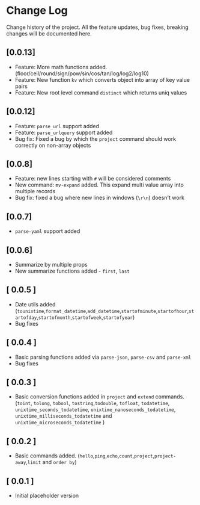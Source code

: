 # Change Log

Change history of the project. All the feature updates, bug fixes, breaking changes will be documented here.

## [0.0.13]

- Feature: More math functions added. (floor/ceil/round/sign/pow/sin/cos/tan/log/log2/log10)
- Feature: New function `kv` which converts object into array of key value pairs
- Feature: New root level command `distinct` which returns uniq values

## [0.0.12]

- Feature: `parse_url` support added
- Feature: `parse_urlquery` support added
- Bug fix: Fixed a bug by which the `project` command should work correctly on non-array objects

## [0.0.8]

- Feature: new lines starting with `#` will be considered comments
- New command: `mv-expand` added. This expand multi value array into multiple records
- Bug fix: fixed a bug where new lines in windows (`\r\n`) doesn't work

## [0.0.7]

- `parse-yaml` support added

## [0.0.6]

- Summarize by multiple props
- New summarize functions added - `first`, `last`

## [ 0.0.5 ]

- Date utils added (`tounixtime`,`format_datetime`,`add_datetime`,`startofminute`,`startofhour`,`startofday`,`startofmonth`,`startofweek`,`startofyear`)
- Bug fixes

## [ 0.0.4 ]

- Basic parsing functions added via `parse-json`, `parse-csv` and `parse-xml`
- Bug fixes

## [ 0.0.3 ]

- Basic conversion functions added in `project` and `extend` commands. (`toint`, `tolong`, `tobool`, `tostring`,`todouble`, `tofloat`, `todatetime`, `unixtime_seconds_todatetime`, `unixtime_nanoseconds_todatetime`, `unixtime_milliseconds_todatetime` and `unixtime_microseconds_todatetime` )

## [ 0.0.2 ]

- Basic commands added. (`hello`,`ping`,`echo`,`count`,`project`,`project-away`,`limit` and `order by`)

## [ 0.0.1 ]

- Initial placeholder version
